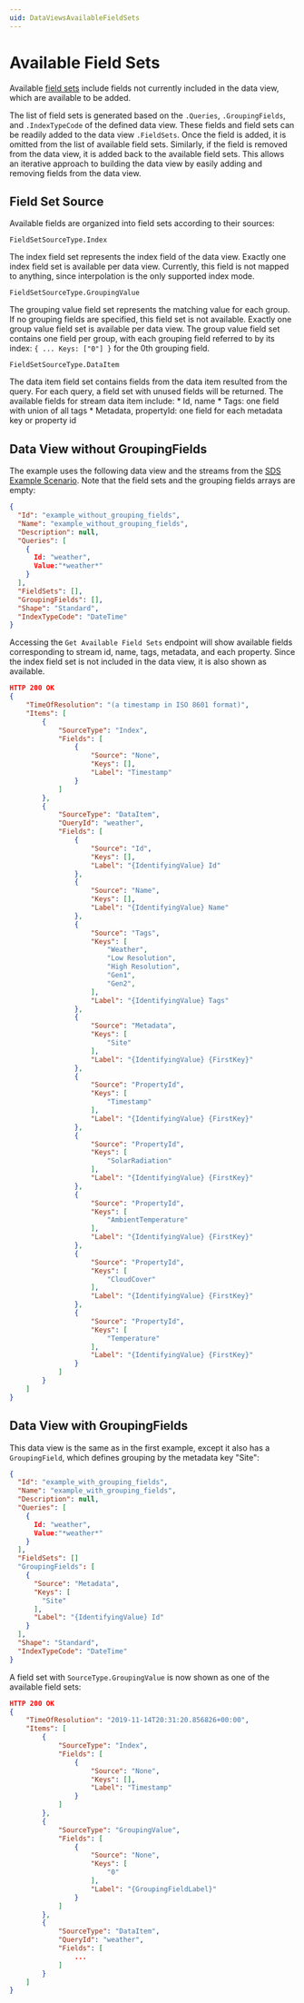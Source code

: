 ```yaml
---
uid: DataViewsAvailableFieldSets
---
```


# Available Field Sets

Available [field sets](xref:DataViewsFieldSets) include fields not currently included in the data view, which are available to be added. 

The list of field sets is generated based on the `.Queries`, `.GroupingFields`, and `.IndexTypeCode` of the defined data view. These fields and field sets can be readily added to the data view `.FieldSets`. Once the field is added, it is omitted from the list of available field sets. Similarly, if the field is removed from the data view, it is added back to the available field sets. This allows an iterative approach to building the data view by easily adding and removing fields from the data view. 

## Field Set Source
Available fields are organized into field sets according to their sources:

```FieldSetSourceType.Index```

The index field set represents the index field of the data view. Exactly one index field set is available per data view. Currently, this field is not mapped to anything, since interpolation is the only supported index mode.

```FieldSetSourceType.GroupingValue```

The grouping value field set represents the matching value for each group. If no grouping fields are specified, this field set is not available. Exactly one group value field set is available per data view. The group value field set contains one field per group, with each grouping field referred to by its index: `{ ... Keys: ["0"] }` for the 0th grouping field.

```FieldSetSourceType.DataItem```

The data item field set contains fields from the data item resulted from the query. For each query, a field set with unused fields will be returned. The available fields for stream data item include:
    * Id, name
    * Tags: one field with union of all tags
    * Metadata, propertyId: one field for each metadata key or property id

## Data View without GroupingFields
The example uses the following data view and the streams from the [SDS Example Scenario](xref:DataViewsExampleScenario). Note that the field sets and the grouping fields arrays are empty:
```json
{
  "Id": "example_without_grouping_fields",
  "Name": "example_without_grouping_fields",
  "Description": null,
  "Queries": [
    { 
      Id: "weather",
      Value:"*weather*" 
    }
  ],
  "FieldSets": [],
  "GroupingFields": [],
  "Shape": "Standard",
  "IndexTypeCode": "DateTime"
}
```

Accessing the ```Get Available Field Sets``` endpoint will show available fields corresponding to stream id, name, tags, metadata, and each property. Since the index field set is not included in the data view, it is also shown as available.

```json
HTTP 200 OK
{
    "TimeOfResolution": "(a timestamp in ISO 8601 format)",
    "Items": [
        {
            "SourceType": "Index",
            "Fields": [
                {
                    "Source": "None",
                    "Keys": [],
                    "Label": "Timestamp"
                }
            ]
        },
        {
            "SourceType": "DataItem",
            "QueryId": "weather",
            "Fields": [
                {
                    "Source": "Id",
                    "Keys": [],
                    "Label": "{IdentifyingValue} Id"
                },
                {
                    "Source": "Name",
                    "Keys": [],
                    "Label": "{IdentifyingValue} Name"
                },
                {
                    "Source": "Tags",
                    "Keys": [
                        "Weather",
                        "Low Resolution",
                        "High Resolution",
                        "Gen1",
                        "Gen2",
                    ],
                    "Label": "{IdentifyingValue} Tags"
                },
                {
                    "Source": "Metadata",
                    "Keys": [
                        "Site"
                    ],
                    "Label": "{IdentifyingValue} {FirstKey}"
                },
                {
                    "Source": "PropertyId",
                    "Keys": [
                        "Timestamp"
                    ],
                    "Label": "{IdentifyingValue} {FirstKey}"
                },
                {
                    "Source": "PropertyId",
                    "Keys": [
                        "SolarRadiation"
                    ],
                    "Label": "{IdentifyingValue} {FirstKey}"
                },
                {
                    "Source": "PropertyId",
                    "Keys": [
                        "AmbientTemperature"
                    ],
                    "Label": "{IdentifyingValue} {FirstKey}"
                },
                {
                    "Source": "PropertyId",
                    "Keys": [
                        "CloudCover"
                    ],
                    "Label": "{IdentifyingValue} {FirstKey}"
                },
                {
                    "Source": "PropertyId",
                    "Keys": [
                        "Temperature"
                    ],
                    "Label": "{IdentifyingValue} {FirstKey}"
                }
            ]
        }
    ]
}
```

## Data View with GroupingFields
This data view is the same as in the first example, except it also has a `GroupingField`, which defines grouping by the metadata key "Site":

```json
{
  "Id": "example_with_grouping_fields",
  "Name": "example_with_grouping_fields",
  "Description": null,
  "Queries": [
    { 
      Id: "weather",
      Value:"*weather*" 
    }
  ],
  "FieldSets": []
  "GroupingFields": [
    {
      "Source": "Metadata",
      "Keys": [
        "Site" 
      ],
      "Label": "{IdentifyingValue} Id"
    }
  ],
  "Shape": "Standard",
  "IndexTypeCode": "DateTime"
}
```

A field set with ```SourceType.GroupingValue``` is now shown as one of the available field sets:
```json
HTTP 200 OK
{
    "TimeOfResolution": "2019-11-14T20:31:20.856826+00:00",
    "Items": [
        {
            "SourceType": "Index",
            "Fields": [
                {
                    "Source": "None",
                    "Keys": [],
                    "Label": "Timestamp"
                }
            ]
        },
        {
            "SourceType": "GroupingValue",
            "Fields": [
                {
                    "Source": "None",
                    "Keys": [
                        "0"
                    ],
                    "Label": "{GroupingFieldLabel}"
                }
            ]
        },
        {
            "SourceType": "DataItem",
            "QueryId": "weather",
            "Fields": [
                ...
            ]
        }
    ]
}
```

